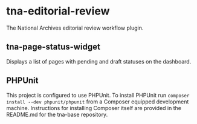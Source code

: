 # tna-editorial-review

The National Archives editorial review workflow plugin.

## tna-page-status-widget

Displays a list of pages with pending and draft statuses on the dashboard.

## PHPUnit

This project is configured to use PHPUnit. To install PHPUnit run ```composer install --dev phpunit/phpunit``` from a Composer equipped development machine. Instructions for installing Composer itself are provided in the README.md for the tna-base repository. 


